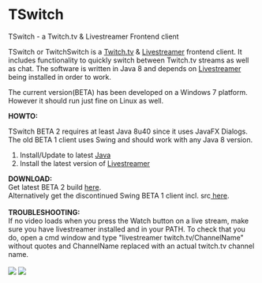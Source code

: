 # TSwitch
TSwitch - a Twitch.tv &amp; Livestreamer Frontend client
 
TSwitch or TwitchSwitch is a [Twitch.tv](http://www.twitch.tv/) &  [Livestreamer](http://docs.livestreamer.io/) frontend client. It includes functionality to quickly switch between Twitch.tv streams as well as chat. The software is written in Java 8 and depends on [Livestreamer](http://docs.livestreamer.io/) being installed in order to work.

The current version(BETA) has been developed on a Windows 7 platform. However it should run just fine on Linux as well.

<b>HOWTO:</b><br>

TSwitch BETA 2 requires at least Java 8u40 since it uses JavaFX Dialogs. The old BETA 1 client uses Swing and should work with any Java 8 version.

<ol><li>Install/Update to latest <a href='https://www.java.com/'>Java</a> 
</li><li>Install the latest version of <a href='http://docs.livestreamer.io/'>Livestreamer</a></li></ol>

<b>DOWNLOAD:</b><br> Get latest BETA 2 build <a href='https://github.com/Tsarbomba/tswitch/raw/master/TwitchSwitch/build/TSwitch-FX.jar'>here</a>.<br>Alternatively get the discontinued Swing BETA 1 client incl. src<a href='https://github.com/Tsarbomba/tswitch/raw/master/TwitchSwitch/build/TSwitch-BETA1-Swing.rar'> here</a>.<br>
<br>
<b>TROUBLESHOOTING:</b><br>
If no video loads when you press the Watch button on a live stream, make sure you have livestreamer installed and in your PATH. To check that you do, open a cmd window and type "livestreamer twitch.tv/ChannelName" without quotes and ChannelName replaced with an actual twitch.tv channel name.<br>
<br>
<img src='https://i.imgur.com/HTXSxAz.png' />
<img src='https://i.imgur.com/aLjXelM.png' />

